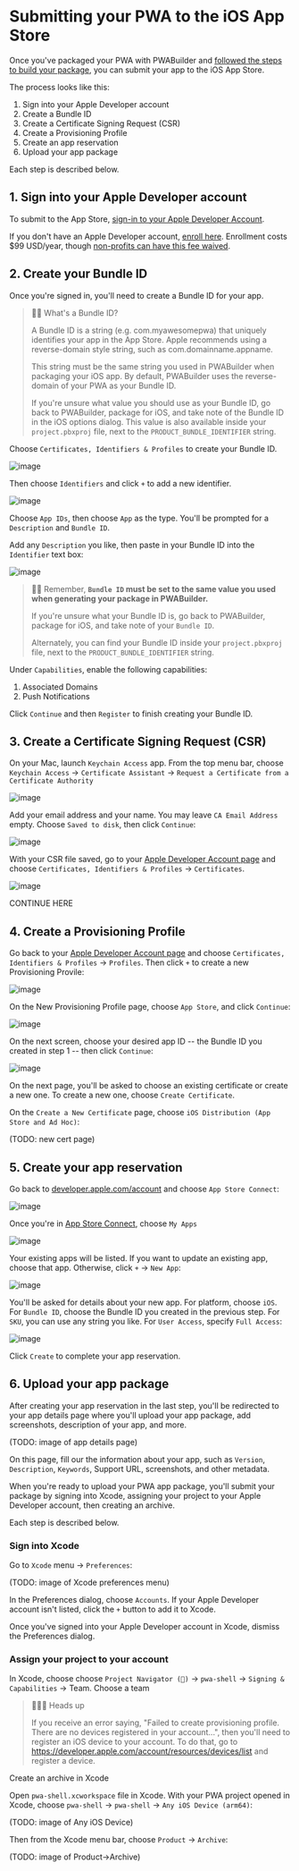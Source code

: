 ﻿# Submitting your PWA to the iOS App Store

Once you've packaged your PWA with PWABuilder and [followed the steps to build your package](/next-steps.md), you can submit your app to the iOS App Store.

The process looks like this:

1. Sign into your Apple Developer account
2. Create a Bundle ID
3. Create a Certificate Signing Request (CSR)
4. Create a Provisioning Profile
5. Create an app reservation
6. Upload your app package

Each step is described below.

## 1. Sign into your Apple Developer account

To submit to the App Store, [sign-in to your Apple Developer Account](https://developer.apple.com/account/).

If you don't have an Apple Developer account, [enroll here](https://developer.apple.com/programs/enroll). Enrollment costs $99 USD/year, though [non-profits can have this fee waived](https://developer.apple.com/support/membership-fee-waiver/).

## 2. Create your Bundle ID

Once you're signed in, you'll need to create a Bundle ID for your app. 

> 💁‍♀️ What's a Bundle ID?
> 
> A Bundle ID is a string (e.g. com.myawesomepwa) that uniquely identifies your app in the App Store.
> Apple recommends using a reverse-domain style string, such as com.domainname.appname.
>
> This string must be the same string you used in PWABuilder when packaging your iOS app. By default, PWABuilder uses the reverse-domain of your PWA as your Bundle ID.
>
> If you're unsure what value you should use as your Bundle ID, go back to PWABuilder, package for iOS, and take note of the Bundle ID in the iOS options dialog. This value is also available inside your `project.pbxproj` file, next to the `PRODUCT_BUNDLE_IDENTIFIER` string.

Choose `Certificates, Identifiers & Profiles` to create your Bundle ID.

![image](https://user-images.githubusercontent.com/312936/138008456-bc72e5c5-1314-4844-8065-8a9c2f1a231b.png)

Then choose `Identifiers` and click `+` to add a new identifier.

![image](https://user-images.githubusercontent.com/312936/138008541-9ae86cac-05e2-4b50-a0e9-1f6297638bd3.png)

Choose `App IDs`, then choose `App` as the type. You'll be prompted for a `Description` and `Bundle ID`.

Add any `Description` you like, then paste in your Bundle ID into the `Identifier` text box:

![image](https://user-images.githubusercontent.com/312936/138008584-7aaf1b12-2423-4a1d-9de2-d473d4fe6330.png)

> 💁‍♂️ Remember, **`Bundle ID` must be set to the same value you used when generating your package in PWABuilder.**
> 
> If you're unsure what your Bundle ID is, go back to PWABuilder, package for iOS, and take note of your `Bundle ID`.
> 
> Alternately, you can find your Bundle ID inside your `project.pbxproj` file, next to the `PRODUCT_BUNDLE_IDENTIFIER` string.

Under `Capabilities`, enable the following capabilities:

1. Associated Domains
2. Push Notifications

Click `Continue` and then `Register` to finish creating your Bundle ID.

## 3. Create a Certificate Signing Request (CSR)

On your Mac, launch `Keychain Access` app. From the top menu bar, choose `Keychain Access` -> `Certificate Assistant` -> `Request a Certificate from a Certificate Authority`

![image](https://user-images.githubusercontent.com/312936/138376813-73100ac3-832a-4fda-8f9d-583b0517a398.png)

Add your email address and your name. You may leave `CA Email Address` empty. Choose `Saved to disk`, then click `Continue`:

![image](https://user-images.githubusercontent.com/312936/138376830-23a307d3-19be-44db-bf66-18d5186afc96.png)

With your CSR file saved, go to your [Apple Developer Account page](https://developer.apple.com/account) and choose `Certificates, Identifiers & Profiles` -> `Certificates`.

![image](https://user-images.githubusercontent.com/312936/138376850-de8b9d84-2ee1-4906-a3f7-7dc2ebbd8d06.png)

CONTINUE HERE

## 4. Create a Provisioning Profile

Go back to your [Apple Developer Account page](https://developer.apple.com/account) and choose `Certificates, Identifiers & Profiles` -> `Profiles`. Then click `+` to create a new Provisioning Provile:

![image](https://user-images.githubusercontent.com/312936/138376889-6f87cd34-f416-4b19-8efb-8514375e2978.png)

On the New Provisioning Profile page, choose `App Store`, and click `Continue`:

![image](https://user-images.githubusercontent.com/312936/138376946-84c4cae2-d85e-4e29-8b48-e5eec81e4815.png)

On the next screen, choose your desired app ID -- the Bundle ID you created in step 1 -- then click `Continue`:

![image](https://user-images.githubusercontent.com/312936/138376988-9536f349-8b7a-48b2-8d1e-7b03ae9ba267.png)

On the next page, you'll be asked to choose an existing certificate or create a new one. To create a new one, choose `Create Certificate`.

On the `Create a New Certificate` page, choose `iOS Distribution (App Store and Ad Hoc)`:

(TODO: new cert page)


## 5. Create your app reservation

Go back to [developer.apple.com/account](https://developer.apple.com/account/) and choose `App Store Connect`:

![image](https://user-images.githubusercontent.com/312936/138008617-5205be9e-a750-40fa-a35c-13a43fda8d48.png)

Once you're in [App Store Connect](https://appstoreconnect.apple.com), choose `My Apps`

![image](https://user-images.githubusercontent.com/312936/138008636-9871da39-34f5-433a-817c-cafd76daf4bd.png)

Your existing apps will be listed. If you want to update an existing app, choose that app. Otherwise, click `+` -> `New App`:

![image](https://user-images.githubusercontent.com/312936/138008660-842d5edb-a4bd-4875-b997-0df931a4f3dd.png)

You'll be asked for details about your new app. For platform, choose `iOS`. For `Bundle ID`, choose the Bundle ID you created in the previous step. For `SKU`, you can use any string you like. For `User Access`, specify `Full Access`:

![image](https://user-images.githubusercontent.com/312936/138008701-ee5e070d-6569-42d3-9b0b-c5ad9fcbc04d.png)

Click `Create` to complete your app reservation.

## 6. Upload your app package

After creating your app reservation in the last step, you'll be redirected to your app details page where you'll upload your app package, add screenshots, description of your app, and more.

(TODO: image of app details page)

On this page, fill our the information about your app, such as `Version`, `Description`, `Keywords`, Support URL, screenshots, and other metadata.

When you're ready to upload your PWA app package, you'll submit your package by signing into Xcode, assigning your project to your Apple Developer account, then creating an archive.

Each step is described below.

### Sign into Xcode

Go to `Xcode` menu -> `Preferences`:

(TODO: image of Xcode preferences menu)

In the Preferences dialog, choose `Accounts`. If your Apple Developer account isn't listed, click the `+` button to add it to Xcode.

Once you've signed into your Apple Developer account in Xcode, dismiss the Preferences dialog.

### Assign your project to your account

In Xcode, choose choose `Project Navigator (📁)` -> `pwa-shell` -> `Signing & Capabilities` -> Team. Choose a team

> 💁🏽‍♀️ Heads up
>
> If you receive an error saying, "Failed to create provisioning profile. There are no devices registered in your account...", then you'll need to register an iOS device to your account. To do that, go to https://developer.apple.com/account/resources/devices/list and register a device.

Create an archive in Xcode

Open `pwa-shell.xcworkspace` file in Xcode. With your PWA project opened in Xcode, choose `pwa-shell` -> `pwa-shell` -> `Any iOS Device (arm64)`:

(TODO: image of Any iOS Device)

Then from the Xcode menu bar, choose `Product` -> `Archive`:

(TODO: image of Product->Archive)



